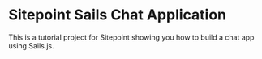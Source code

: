 # Sitepoint Sails Chat Application

This is a tutorial project for Sitepoint showing you how to build a chat app using Sails.js.

